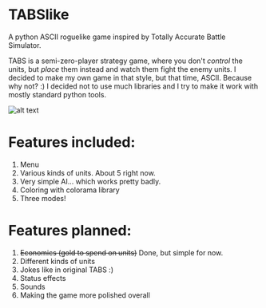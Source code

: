 # TABSlike
A python ASCII roguelike game inspired by Totally Accurate Battle Simulator.

TABS is a semi-zero-player strategy game, where you don't *control* the units, but *place* them instead and watch them fight the enemy units. I decided to make my own game in that style, but that time, ASCII. Because why not? :)
I decided not to use much libraries and I try to make it work with mostly standard python tools.

![alt text](https://sun9-58.userapi.com/c856132/v856132617/1a1add/zKH5I6cFwqI.jpg)

# Features included:
1. Menu
2. Various kinds of units. About 5 right now.
3. Very simple AI... which works pretty badly.
4. Coloring with colorama library
5. Three modes!

# Features planned:
1. ~~Economics (gold to spend on units)~~ Done, but simple for now.
2. Different kinds of units
3. Jokes like in original TABS :)
4. Status effects
5. Sounds
6. Making the game more polished overall
